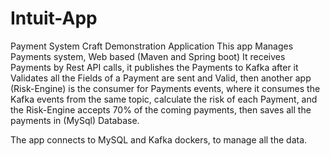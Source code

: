 # Intuit-App
Payment System Craft Demonstration Application
This app Manages Payments system, Web based (Maven and Spring boot)
It receives Payments by Rest API calls, it publishes the Payments to Kafka after it Validates all the Fields of a Payment are sent and Valid,
then another app (Risk-Engine) is the consumer for Payments events, where it consumes the Kafka events from the same topic, calculate the risk
of each Payment, and the Risk-Engine accepts 70% of the coming payments, then saves all the payments in (MySql) Database.

The app connects to MySQL and Kafka dockers, to manage all the data.
